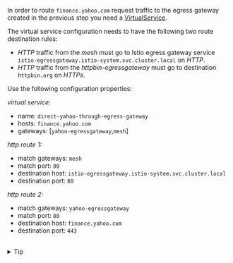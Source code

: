 In order to route `finance.yahoo.com` request traffic to the egress gateway created in the previous step
you need a [VirtualService](https://istio.io/latest/docs/reference/config/networking/virtual-service/).

The virtual service configuration needs to have the following two route destination rules:
- *HTTP* traffic from the *mesh* must go to Istio egress gateway service `istio-egressgateway.istio-system.svc.cluster.local` on *HTTP*.
- *HTTP* traffic from the *httpbin-egressgateway* must go to destination `httpbin.org` on *HTTPs*.

Use the following configuration properties:

*virtual service:*
- name: `direct-yahoo-through-egress-gateway`
- hosts: `finance.yahoo.com`
- gateways: \[`yahoo-egressgateway`,`mesh`\]

*http route 1:*
- match gateways: `mesh`
- match port: `80`
- destination host: `istio-egressgateway.istio-system.svc.cluster.local`
- destination port: `80`

*http route 2:*
- match gateways: `yahoo-egressgateway`
- match port: `80`
- destination host: `finance.yahoo.com`
- destination port: `443`


<br>
<details><summary>Tip</summary>

```plain
apiVersion: networking.istio.io/v1alpha3
kind: VirtualService
metadata:
  name: // TODO
spec:
  hosts:
  - // TODO
  gateways:
  - // TODO
  - // TODO
  http:
  - match:
    - gateways:
      - // TODO
      port: // TODO
    route:
    - destination:
        host: // TODO
        subset: // TODO
        port:
          number: // TODO
  - match:
    - gateways:
      - // TODO
      port: // TODO
    route:
    - destination:
        host: // TODO
        port:
          number: // TODO
```{{copy}}
</details>

<br>
<details><summary>Solution</summary>

```plain
apiVersion: networking.istio.io/v1alpha3
kind: VirtualService
metadata:
  name: direct-yahoo-through-egress-gateway
spec:
  hosts:
  - finance.yahoo.com
  gateways:
  - yahoo-egressgateway
  - mesh
  http:
  - match:
    - gateways:
      - mesh
      port: 80
    route:
    - destination:
        host: istio-egressgateway.istio-system.svc.cluster.local
        port:
          number: 80
  - match:
    - gateways:
      - yahoo-egressgateway
      port: 80
    route:
    - destination:
        host: finance.yahoo.com
        port:
          number: 443
```{{copy}}
</details>
